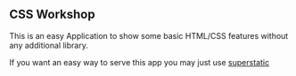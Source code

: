 ## CSS Workshop

This is an easy Application to show some basic HTML/CSS features without any additional library.

If you want an easy way to serve this app you may just use [superstatic](https://www.npmjs.com/package/superstatic)